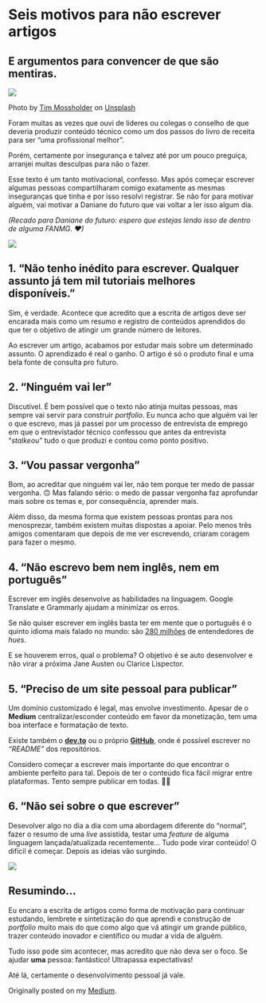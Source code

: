 
# Seis motivos para não escrever artigos

## E argumentos para convencer de que são mentiras.



![](https://miro.medium.com/max/9045/0*Er6u-qWoaM9J0BzT)

Photo by  [Tim Mossholder](https://unsplash.com/@timmossholder?utm_source=medium&utm_medium=referral)  on  [Unsplash](https://unsplash.com/?utm_source=medium&utm_medium=referral)

Foram muitas as vezes que ouvi de líderes ou colegas o conselho de que deveria produzir conteúdo técnico como um dos passos do livro de receita para ser “uma profissional melhor”.

Porém, certamente por insegurança e talvez até por um pouco preguiça, arranjei muitas desculpas para não o fazer.

Esse texto é um tanto motivacional, confesso. Mas após começar escrever algumas pessoas compartilharam comigo exatamente as mesmas inseguranças que tinha e por isso resolvi registrar. Se não for para motivar alguém, vai motivar a Daniane do futuro que vai voltar a ler isso algum dia.

_(Recado para Daniane do futuro: espero que estejas lendo isso de dentro de alguma FANMG. ❤)_

![](https://miro.medium.com/max/353/0*S90ry4TdcWL3tOpK.gif)

## 1. “Não tenho inédito para escrever. Qualquer assunto já tem mil tutoriais melhores disponíveis.”

Sim, é verdade. Acontece que acredito que a escrita de artigos deve ser encarada mais como um resumo e registro de conteúdos aprendidos do que ter o objetivo de atingir um grande número de leitores.

Ao escrever um artigo, acabamos por estudar mais sobre um determinado assunto. O aprendizado é real o ganho. O artigo é só o produto final e uma bela fonte de consulta pro futuro.

## 2. “Ninguém vai ler”

Discutível. É bem possível que o texto não atinja muitas pessoas, mas sempre vai servir para construir  _portfolio_. Eu nunca acho que alguém vai ler o que escrevo, mas já passei por um processo de entrevista de emprego em que o entrevistador técnico confessou que antes da entrevista “_stalkeou_” tudo o que produzi e contou como ponto positivo.

## 3. “Vou passar vergonha”

Bom, ao acreditar que ninguém vai ler, não tem porque ter medo de passar vergonha. 🙃 Mas falando sério: o medo de passar vergonha faz aprofundar mais sobre os temas e, por consequência, aprender mais.

Além disso, da mesma forma que existem pessoas prontas para nos menosprezar, também existem muitas dispostas a apoiar. Pelo menos três amigos comentaram que depois de me ver escrevendo, criaram coragem para fazer o mesmo.

## 4. “Não escrevo bem nem inglês, nem em português”

Escrever em inglês desenvolve as habilidades na linguagem. Google Translate e Grammarly ajudam a minimizar os erros.

Se não quiser escrever em inglês basta ter em mente que o português é o quinto idioma mais falado no mundo: são  [280 milhões](https://pt.wikipedia.org/wiki/L%C3%ADngua_portuguesa) de entendedores de  _hues_.

E se houverem erros, qual o problema? O objetivo é se auto desenvolver e não virar a próxima Jane Austen ou Clarice Lispector.

## 5. “Preciso de um site pessoal para publicar”

Um domínio customizado é legal, mas envolve investimento. Apesar de o  **Medium** centralizar/esconder conteúdo em favor da monetização, tem uma boa interface e formatação de texto.

Existe também o  [**dev.to**](https://dev.to/)  ou o próprio  [**GitHub**](https://github.com/danianepg), onde é possível escrever no  _“README”_  dos repositórios.

Considero começar a escrever mais importante do que encontrar o ambiente perfeito para tal. Depois de ter o conteúdo fica fácil migrar entre plataformas. Tento sempre publicar em todas. 👩🏻

## **6. “Não sei sobre o que escrever”**

Desevolver algo no dia a dia com uma abordagem diferente do “normal”, fazer o resumo de uma  _live_ assistida, testar uma  _feature_ de alguma linguagem lançada/atualizada recentemente… Tudo pode virar conteúdo! O difícil é começar. Depois as ideias vão surgindo.

![](https://miro.medium.com/max/424/0*mBqjwOO63NDJ30ct.gif)

## Resumindo…

Eu encaro a escrita de artigos como forma de motivação para continuar estudando, lembrete e sintetização do que aprendi e construção de  _portfolio_ muito mais do que como algo que vá atingir um grande público, trazer conteúdo inovador e científico ou mudar a vida de alguém.

Tudo isso pode sim acontecer, mas acredito que não deva ser o foco. Se ajudar  **uma** pessoa: fantástico! Ultrapassa expectativas!

Até lá, certamente o desenvolvimento pessoal já vale.

Originally posted on my [Medium](https://medium.com/@danianepg/seis-motivos-para-n%C3%A3o-escrever-artigos-89aaa5d24c24).
